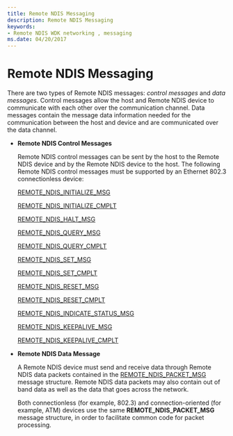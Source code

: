 ```yaml
---
title: Remote NDIS Messaging
description: Remote NDIS Messaging
keywords:
- Remote NDIS WDK networking , messaging
ms.date: 04/20/2017
---
```


# Remote NDIS Messaging





There are two types of Remote NDIS messages: *control messages* and *data messages*. Control messages allow the host and Remote NDIS device to communicate with each other over the communication channel. Data messages contain the message data information needed for the communication between the host and device and are communicated over the data channel.

-   **Remote NDIS Control Messages**

    Remote NDIS control messages can be sent by the host to the Remote NDIS device and by the Remote NDIS device to the host. The following Remote NDIS control messages must be supported by an Ethernet 802.3 connectionless device:

    [REMOTE\_NDIS\_INITIALIZE\_MSG](/previous-versions/ff570624(v=vs.85))

    [REMOTE\_NDIS\_INITIALIZE\_CMPLT](/previous-versions/ff570621(v=vs.85))

    [REMOTE\_NDIS\_HALT\_MSG](/previous-versions/ff570613(v=vs.85))

    [REMOTE\_NDIS\_QUERY\_MSG](/previous-versions/ff570641(v=vs.85))

    [REMOTE\_NDIS\_QUERY\_CMPLT](/previous-versions/ff570638(v=vs.85))

    [REMOTE\_NDIS\_SET\_MSG](/previous-versions/ff570654(v=vs.85))

    [REMOTE\_NDIS\_SET\_CMPLT](/previous-versions/ff570651(v=vs.85))

    [REMOTE\_NDIS\_RESET\_MSG](/previous-versions/ff570648(v=vs.85))

    [REMOTE\_NDIS\_RESET\_CMPLT](/previous-versions/ff570645(v=vs.85))

    [REMOTE\_NDIS\_INDICATE\_STATUS\_MSG](/previous-versions/ff570617(v=vs.85))

    [REMOTE\_NDIS\_KEEPALIVE\_MSG](/previous-versions/ff570629(v=vs.85))

    [REMOTE\_NDIS\_KEEPALIVE\_CMPLT](/previous-versions/ff570626(v=vs.85))

-   **Remote NDIS Data Message**

    A Remote NDIS device must send and receive data through Remote NDIS data packets contained in the [REMOTE\_NDIS\_PACKET\_MSG](/previous-versions/ff570635(v=vs.85)) message structure. Remote NDIS data packets may also contain out of band data as well as the data that goes across the network.

    Both connectionless (for example, 802.3) and connection-oriented (for example, ATM) devices use the same **REMOTE\_NDIS\_PACKET\_MSG** message structure, in order to facilitate common code for packet processing.

 

